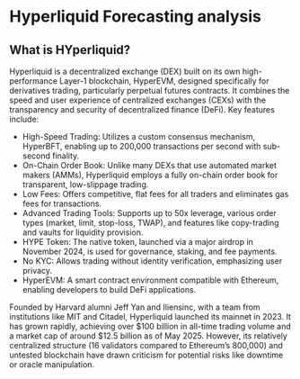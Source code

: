 # Hyperliquid Forecasting analysis

## What is HYperliquid?
Hyperliquid is a decentralized exchange (DEX) built on its own high-performance Layer-1 blockchain, HyperEVM, designed specifically for derivatives trading, particularly perpetual futures contracts. It combines the speed and user experience of centralized exchanges (CEXs) with the transparency and security of decentralized finance (DeFi). 
Key features include:
- High-Speed Trading: Utilizes a custom consensus mechanism, HyperBFT, enabling up to 200,000 transactions per second with sub-second finality.
- On-Chain Order Book: Unlike many DEXs that use automated market makers (AMMs), Hyperliquid employs a fully on-chain order book for transparent, low-slippage trading.
- Low Fees: Offers competitive, flat fees for all traders and eliminates gas fees for transactions.
- Advanced Trading Tools: Supports up to 50x leverage, various order types (market, limit, stop-loss, TWAP), and features like copy-trading and vaults for liquidity provision.
- HYPE Token: The native token, launched via a major airdrop in November 2024, is used for governance, staking, and fee payments.
- No KYC: Allows trading without identity verification, emphasizing user privacy.
- HyperEVM: A smart contract environment compatible with Ethereum, enabling developers to build DeFi applications.

Founded by Harvard alumni Jeff Yan and Iliensinc, with a team from institutions like MIT and Citadel, Hyperliquid launched its mainnet in 2023. It has grown rapidly, achieving over $100 billion in all-time trading volume and a market cap of around $12.5 billion as of May 2025. However, its relatively centralized structure (16 validators compared to Ethereum’s 800,000) and untested blockchain have drawn criticism for potential risks like downtime or oracle manipulation.
